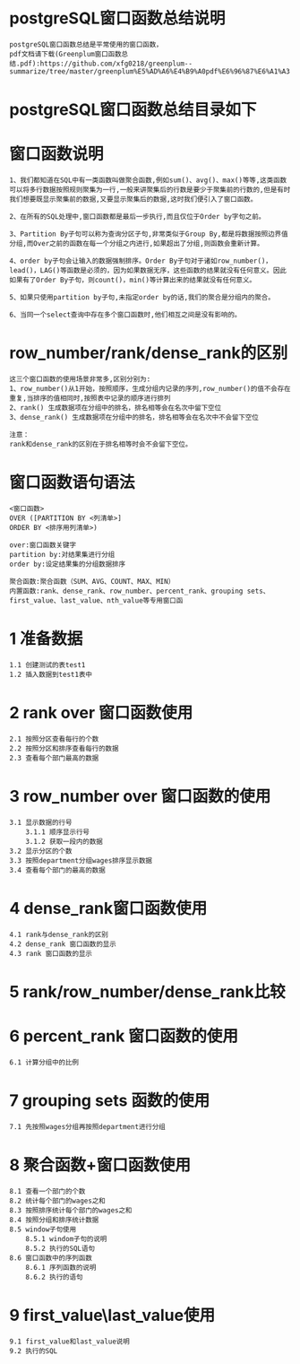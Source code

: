 # postgreSQL窗口函数总结说明
	postgreSQL窗口函数总结是平常使用的窗口函数，
	pdf文档请下载(Greenplum窗口函数总结.pdf):https://github.com/xfg0218/greenplum--summarize/tree/master/greenplum%E5%AD%A6%E4%B9%A0pdf%E6%96%87%E6%A1%A3

# postgreSQL窗口函数总结目录如下

# 窗口函数说明
	1、我们都知道在SQL中有一类函数叫做聚合函数,例如sum()、avg()、max()等等,这类函数可以将多行数据按照规则聚集为一行,一般来讲聚集后的行数是要少于聚集前的行数的,但是有时我们想要既显示聚集前的数据,又要显示聚集后的数据,这时我们便引入了窗口函数。
	
	2、在所有的SQL处理中,窗口函数都是最后一步执行,而且仅位于Order by字句之前。
	
	3、Partition By子句可以称为查询分区子句,非常类似于Group By,都是将数据按照边界值分组,而Over之前的函数在每一个分组之内进行,如果超出了分组,则函数会重新计算。
	
	4、order by子句会让输入的数据强制排序。Order By子句对于诸如row_number()，lead()，LAG()等函数是必须的，因为如果数据无序，这些函数的结果就没有任何意义。因此如果有了Order By子句，则count()，min()等计算出来的结果就没有任何意义。
	
	5、如果只使用partition by子句,未指定order by的话,我们的聚合是分组内的聚合。
	
	6、当同一个select查询中存在多个窗口函数时,他们相互之间是没有影响的。
	
# row_number/rank/dense_rank的区别
	这三个窗口函数的使用场景非常多,区别分别为:
	1、row_number()从1开始，按照顺序，生成分组内记录的序列,row_number()的值不会存在重复,当排序的值相同时,按照表中记录的顺序进行排列 
	2、rank() 生成数据项在分组中的排名，排名相等会在名次中留下空位 
	3、dense_rank() 生成数据项在分组中的排名，排名相等会在名次中不会留下空位
	
	注意： 
	rank和dense_rank的区别在于排名相等时会不会留下空位。

# 窗口函数语句语法
	<窗口函数> 
	OVER ([PARTITION BY <列清单>]                      
	ORDER BY <排序用列清单>)
	
	over:窗口函数关键字
	partition by:对结果集进行分组
	order by:设定结果集的分组数据排序
	
	聚合函数:聚合函数（SUM、AVG、COUNT、MAX、MIN）
	内置函数:rank、dense_rank、row_number、percent_rank、grouping sets、first_value、last_value、nth_value等专用窗口函

# 1 准备数据
	1.1 创建测试的表test1
	1.2 插入数据到test1表中
	
# 2 rank over 窗口函数使用
	2.1 按照分区查看每行的个数
	2.2 按照分区和排序查看每行的数据
	2.3 查看每个部门最高的数据
	
# 3 row_number over 窗口函数的使用
	3.1 显示数据的行号
		3.1.1 顺序显示行号
		3.1.2 获取一段内的数据
	3.2 显示分区的个数
	3.3 按照department分组wages排序显示数据
	3.4 查看每个部门的最高的数据
	
# 4 dense_rank窗口函数使用
	4.1 rank与dense_rank的区别
	4.2 dense_rank 窗口函数的显示
	4.3 rank 窗口函数的显示
	
# 5 rank/row_number/dense_rank比较

# 6 percent_rank 窗口函数的使用
	6.1 计算分组中的比例
	
# 7 grouping sets 函数的使用
	7.1 先按照wages分组再按照department进行分组
	
# 8 聚合函数+窗口函数使用
	8.1 查看一个部门的个数
	8.2 统计每个部门的wages之和
	8.3 按照排序统计每个部门的wages之和
	8.4 按照分组和排序统计数据
	8.5 window子句使用
		8.5.1 windom子句的说明
		8.5.2 执行的SQL语句
	8.6 窗口函数中的序列函数
		8.6.1 序列函数的说明
		8.6.2 执行的语句
		
# 9 first_value\last_value使用
	9.1 first_value和last_value说明
	9.2 执行的SQL


